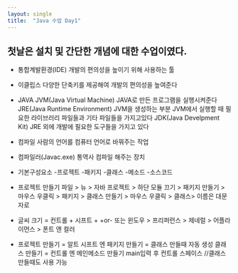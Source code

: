 ```yaml
---
layout: single
title:  "Java 수업 Day1"
---
```

## 첫날은 설치 및 간단한 개념에 대한 수업이였다.

* 통합계발환경(IDE)
	개발의 편의성을 높이기 위해 사용하는 툴

* 이클립스
	다양한 단축키를 제공해여 개발의 편의성을 높여준다


* JAVA
	JVM(Java Virtual Machine)
		JAVA로 만든 프로그램을 실행시켜준다
	JRE(Java Runtime Environment)
		JVM을 생성하는 부분
		JVM에서 실행할 때 필요한 라이브러리
		파일들과 기타 파일들을 가지고있다
	JDK(Java Develpment Kit)
		JRE 외에 개발에 필요한 도구들을 가지고 있다

* 컴파일
	사람의 언어를 컴퓨터 언어로 바꿔주는 작업

* 컴파일러(Javac.exe)
	통역사
	컴파일 해주는 장치

* 기본구성요소
-프로젝트
	-패키지
		-클래스
			-메소드
				-소스코드

* 프로젝트 만들기 파일 > 뉴 > 자바 프로젝트 > 하단 모듈 끄기 > 
패키지 만들기 > 마우스 우클릭 > 패키지 > 클래스 만들기 > 마우스 우클릭 > 클래스> 이름은 대문자로

* 글씨 크기 = 컨트롤 + 시프트 + +or-
또는 윈도우 > 프리퍼런스 > 제네럴 > 어플라이먼스 > 폰트 앤 컬러

* 프로젝트 만들기 = 알트 시프트 엔
패키지 만들기 = 클래스 만들때 자동 생성
클래스 만들기 = 컨트롤 엔
메인메소드 만들기 main입력 후 컨트롤 스페이스 //클래스 만들때도 사용 가능
